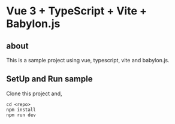 # Vue 3 + TypeScript + Vite + Babylon.js
## about
This is a sample project using vue, typescript, vite and babylon.js.

## SetUp and Run sample
Clone this project and,
```shell-session
cd <repo>
npm install
npm run dev
```
